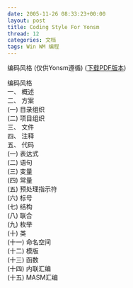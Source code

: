 ```yaml
---
date: 2005-11-26 08:33:23+00:00
layout: post
title: Coding Style For Yonsm
thread: 12
categories: 文档
tags: Win WM 编程
---
```


编码风格 (仅供Yonsm遵循) ([下载PDF版本](/assets/CS.pdf))<!-- more -->

编码风格  
一、 概述  
二、 方案  
(一) 目录组织  
(二) 项目组织  
三、 文件  
四、 注释  
五、 代码  
(一) 表达式  
(二) 语句  
(三) 变量  
(四) 常量  
(五) 预处理指示符  
(六) 标号  
(七) 结构  
(八) 联合  
(九) 枚举  
(十) 类  
(十一) 命名空间  
(十二) 模版  
(十三) 函数  
(十四) 内联汇编  
(十五) MASM汇编  


